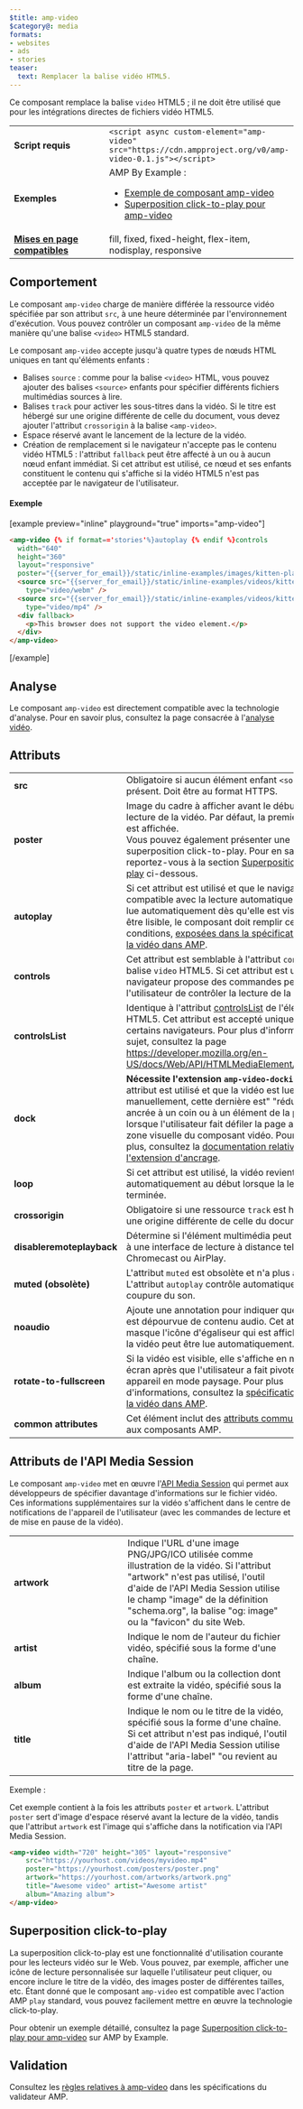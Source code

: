 ```yaml
---
$title: amp-video
$category@: media
formats:
- websites
- ads
- stories
teaser:
  text: Remplacer la balise vidéo HTML5.
---
```




<!--
       Copyright 2016 The AMP HTML Authors. All Rights Reserved.

       Licensed under the Apache License, Version 2.0 (the "License");
     you may not use this file except in compliance with the License.
     You may obtain a copy of the License at

     http://www.apache.org/licenses/LICENSE-2.0

     Unless required by applicable law or agreed to in writing, software
     distributed under the License is distributed on an "AS-IS" BASIS,
     WITHOUT WARRANTIES OR CONDITIONS OF ANY KIND, either express or implied.
     See the License for the specific language governing permissions and
     limitations under the License.
-->



Ce composant remplace la balise `video` HTML5 ; il ne doit être utilisé que pour les intégrations directes de fichiers vidéo HTML5.

<table>
  <tr>
    <td width="40%"><strong>Script requis</strong></td>
    <td><code>&lt;script async custom-element="amp-video" src="https://cdn.ampproject.org/v0/amp-video-0.1.js">&lt;/script></code></td>
  </tr>
  <tr>
    <td width="40%"><strong>Exemples</strong></td>
    <td>AMP By Example :<ul>
      <li><a href="https://ampbyexample.com/components/amp-video/">Exemple de composant amp-video</a></li>
      <li><a href="https://ampbyexample.com/advanced/click-to-play_overlay_for_amp-video/">Superposition click-to-play pour amp-video</a></li></ul></td>
    </tr>
    <tr>
      <td class="col-fourty"><strong><a href="../../../documentation/guides-and-tutorials/develop/style_and_layout/control_layout.md">Mises en page compatibles</a></strong></td>
      <td>fill, fixed, fixed-height, flex-item, nodisplay, responsive</td>
    </tr>
  </table>

## Comportement <a name="behavior"></a>

Le composant `amp-video` charge de manière différée la ressource vidéo spécifiée par son attribut `src`, à une heure déterminée par l'environnement d'exécution. Vous pouvez contrôler un composant `amp-video` de la même manière qu'une balise `<video>` HTML5 standard.

Le composant `amp-video` accepte jusqu'à quatre types de nœuds HTML uniques en tant qu'éléments enfants :

* Balises `source` : comme pour la balise `<video>` HTML, vous pouvez ajouter des balises `<source>` enfants pour spécifier différents fichiers multimédias sources à lire.
* Balises `track` pour activer les sous-titres dans la vidéo. Si le titre est hébergé sur une origine différente de celle du document, vous devez ajouter l'attribut `crossorigin` à la balise `<amp-video>`.
* Espace réservé avant le lancement de la lecture de la vidéo.
* Création de remplacement si le navigateur n'accepte pas le contenu vidéo HTML5 : l'attribut `fallback` peut être affecté à un ou à aucun nœud enfant immédiat. Si cet attribut est utilisé, ce nœud et ses enfants constituent le contenu qui s'affiche si la vidéo HTML5 n'est pas acceptée par le navigateur de l'utilisateur.

#### Exemple <a name="example"></a>

[example preview="inline" playground="true" imports="amp-video"]
```html
<amp-video {% if format=='stories'%}autoplay {% endif %}controls
  width="640"
  height="360"
  layout="responsive"
  poster="{{server_for_email}}/static/inline-examples/images/kitten-playing.png">
  <source src="{{server_for_email}}/static/inline-examples/videos/kitten-playing.webm"
    type="video/webm" />
  <source src="{{server_for_email}}/static/inline-examples/videos/kitten-playing.mp4"
    type="video/mp4" />
  <div fallback>
    <p>This browser does not support the video element.</p>
  </div>
</amp-video>
```
[/example]

## Analyse <a name="analytics"></a>

Le composant `amp-video` est directement compatible avec la technologie d'analyse. Pour en savoir plus, consultez la page consacrée à l'[analyse vidéo](https://github.com/ampproject/amphtml/blob/master/extensions/amp-analytics/amp-video-analytics.md).

## Attributs <a name="attributes"></a>

<table>
  <tr>
    <td width="40%"><strong>src</strong></td>
    <td>Obligatoire si aucun élément enfant <code>&lt;source&gt;</code> n'est présent. Doit être au format HTTPS.</td>
  </tr>
  <tr>
    <td width="40%"><strong>poster</strong></td>
    <td>Image du cadre à afficher avant le début de la lecture de la vidéo. Par défaut, la première image est affichée.
      <br>
        Vous pouvez également présenter une superposition click-to-play. Pour en savoir plus, reportez-vous à la section <a href="#click-to-play-overlay">Superposition click-to-play</a> ci-dessous.</td>
      </tr>
      <tr>
        <td width="40%"><strong>autoplay</strong></td>
        <td>Si cet attribut est utilisé et que le navigateur est compatible avec la lecture automatique, la vidéo est lue automatiquement dès qu'elle est visible. Pour être lisible, le composant doit remplir certaines conditions, <a href="https://github.com/ampproject/amphtml/blob/master/spec/amp-video-interface.md#autoplay">exposées dans la spécification relative à la vidéo dans AMP</a>.</td>
      </tr>
      <tr>
        <td width="40%"><strong>controls</strong></td>
        <td>Cet attribut est semblable à l'attribut <code>controls</code> de la balise <code>video</code> HTML5. Si cet attribut est utilisé, le navigateur propose des commandes permettant à l'utilisateur de contrôler la lecture de la vidéo.</td>
      </tr>
      <tr>
        <td width="40%"><strong>controlsList</strong></td>
        <td>Identique à l'attribut <a href="https://developer.mozilla.org/en-US/docs/Web/API/HTMLMediaElement/controlsList">controlsList</a> de l'élément vidéo HTML5. Cet attribut est accepté uniquement par certains navigateurs. Pour plus d'informations à ce sujet, consultez la page <a href="https://developer.mozilla.org/en-US/docs/Web/API/HTMLMediaElement/controlsList">https://developer.mozilla.org/en-US/docs/Web/API/HTMLMediaElement/controlsList</a>.</td>
      </tr>
      <tr>
        <td width="40%"><strong>dock</strong></td>
        <td><strong>Nécessite l'extension <code>amp-video-docking</code>.</strong> Si cet attribut est utilisé et que la vidéo est lue manuellement, cette dernière est" "réduite" et ancrée à un coin ou à un élément de la page lorsque l'utilisateur fait défiler la page au-delà la zone visuelle du composant vidéo.
            Pour en savoir plus, consultez la <a href="amp-video-docking.md">documentation relative à l'extension d'ancrage</a>.</td>
        </tr>
        <tr>
          <td width="40%"><strong>loop</strong></td>
          <td>Si cet attribut est utilisé, la vidéo revient automatiquement au début lorsque la lecture est terminée.</td>
        </tr>
        <tr>
          <td width="40%"><strong>crossorigin</strong></td>
          <td>Obligatoire si une ressource <code>track</code> est hébergée sur une origine différente de celle du document.</td>
        </tr>
        <tr>
          <td width="40%"><strong>disableremoteplayback</strong></td>
          <td>Détermine si l'élément multimédia peut être associé à une interface de lecture à distance telle que Chromecast ou AirPlay.</td>
        </tr>
        <tr>
          <td width="40%"><strong>muted (obsolète)</strong></td>
          <td>L'attribut <code>muted</code> est obsolète et n'a plus aucun effet. L'attribut <code>autoplay</code> contrôle automatiquement la coupure du son.</td>
        </tr>
        <tr>
          <td width="40%"><strong>noaudio</strong></td>
          <td>Ajoute une annotation pour indiquer que la vidéo est dépourvue de contenu audio. Cet attribut masque l'icône d'égaliseur qui est affichée lorsque la vidéo peut être lue automatiquement.</td>
        </tr>
        <tr>
          <td width="40%"><strong>rotate-to-fullscreen</strong></td>
          <td>Si la vidéo est visible, elle s'affiche en mode plein écran après que l'utilisateur a fait pivoter son appareil en mode paysage. Pour plus d'informations, consultez la <a href="https://github.com/ampproject/amphtml/blob/master/spec/amp-video-interface.md#rotate-to-fullscreen">spécification relative à la vidéo dans AMP</a>.</td>
        </tr>
        <tr>
          <td width="40%"><strong>common attributes</strong></td>
          <td>Cet élément inclut des <a href="../../../documentation/guides-and-tutorials/learn/common_attributes.md">attributs communs</a> étendus aux composants AMP.</td>
        </tr>
      </table>

## Attributs de l'API Media Session <a name="media-session-api-attributes"></a>

Le composant `amp-video` met en œuvre l'[API Media Session](https://developers.google.com/web/updates/2017/02/media-session) qui permet aux développeurs de spécifier davantage d'informations sur le fichier vidéo. Ces informations supplémentaires sur la vidéo s'affichent dans le centre de notifications de l'appareil de l'utilisateur (avec les commandes de lecture et de mise en pause de la vidéo).

<table>
  <tr>
    <td width="40%"><strong>artwork</strong></td>
    <td>Indique l'URL d'une image PNG/JPG/ICO utilisée comme illustration de la vidéo. Si l'attribut "artwork" n'est pas utilisé, l'outil d'aide de l'API Media Session utilise le champ "image" de la définition "schema.org", la balise "og: image" ou la "favicon" du site Web.</td>
  </tr>
  <tr>
    <td width="40%"><strong>artist</strong></td>
    <td>Indique le nom de l'auteur du fichier vidéo, spécifié sous la forme d'une chaîne.</td>
  </tr>
  <tr>
    <td width="40%"><strong>album</strong></td>
    <td>Indique l'album ou la collection dont est extraite la vidéo, spécifié sous la forme d'une chaîne.</td>
  </tr>
  <tr>
    <td width="40%"><strong>title</strong></td>
    <td>Indique le nom ou le titre de la vidéo, spécifié sous la forme d'une chaîne. Si cet attribut n'est pas indiqué, l'outil d'aide de l'API Media Session utilise l'attribut "aria-label" "ou revient au titre de la page.</td>
  </tr>
</table>

Exemple :

Cet exemple contient à la fois les attributs `poster` et `artwork`. L'attribut `poster` sert d'image d'espace réservé avant la lecture de la vidéo, tandis que l'attribut `artwork` est l'image qui s'affiche dans la notification via l'API Media Session.

```html
<amp-video width="720" height="305" layout="responsive"
    src="https://yourhost.com/videos/myvideo.mp4"
    poster="https://yourhost.com/posters/poster.png"
    artwork="https://yourhost.com/artworks/artwork.png"
    title="Awesome video" artist="Awesome artist"
    album="Amazing album">
</amp-video>
```

## Superposition click-to-play <a name="click-to-play-overlay"></a>

La superposition click-to-play est une fonctionnalité d'utilisation courante pour les lecteurs vidéo sur le Web.  Vous pouvez, par exemple, afficher une icône de lecture personnalisée sur laquelle l'utilisateur peut cliquer, ou encore inclure le titre de la vidéo, des images poster de différentes tailles, etc.  Étant donné que le composant `amp-video` est compatible avec l'action AMP `play` standard, vous pouvez facilement mettre en œuvre la technologie click-to-play.

Pour obtenir un exemple détaillé, consultez la page [Superposition click-to-play pour amp-video](https://ampbyexample.com/advanced/click-to-play_overlay_for_amp-video/) sur AMP by Example.

## Validation <a name="validation"></a>

Consultez les [règles relatives à amp-video](https://github.com/ampproject/amphtml/blob/master/validator/validator-main.protoascii) dans les spécifications du validateur AMP.
